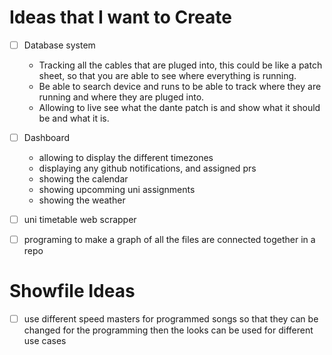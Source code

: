 # Ideas that I want to Create

- [ ] Database system
	- Tracking all the cables that are pluged into, this could be like a patch sheet, so that you are able to see where everything is running.
	- Be able to search device and runs to be able to track where they are running and where they are pluged into.
	- Allowing to live see what the dante patch is and show what it should be and what it is.
- [ ] Dashboard
    - allowing to display the different timezones
    - displaying any github notifications, and assigned prs
    - showing the calendar
    - showing upcomming uni assignments
    - showing the weather
- [ ] uni timetable web scrapper
- [ ] programing to make a graph of all the files are connected together in a repo



# Showfile Ideas
- [ ] use different speed masters for programmed songs so that they can be changed for the programming then the looks can be used for different use cases
